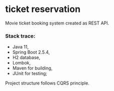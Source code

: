 # ticket reservation

Movie ticket booking system created as REST API.

### Stack trace: <br>
* Java 11, 
* Spring Boot 2.5.4, 
* H2 database, 
* Lombok,
* Maven for building,
* JUnit for testing;

Project structure follows CQRS principle.
